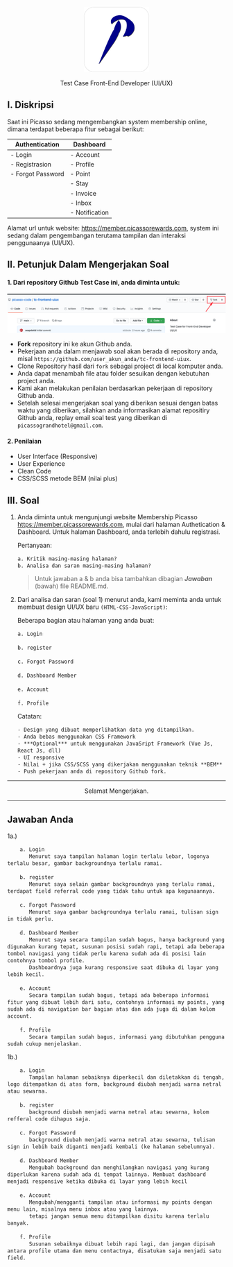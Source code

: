 <p align="center">
<img src="./_doc/img/picasso.png" width="150" alt="Picasso Grand Hotel" />
</p>
<p align="center">Test Case Front-End Developer (UI/UX)</p>

## I. Diskripsi

Saat ini Picasso sedang mengembangkan system membership online, dimana terdapat beberapa fitur sebagai berikut:

| Authentication    | Dashboard      |
| ----------------- | -------------- |
| - Login           | - Account      |
| - Registrasion    | - Profile      |
| - Forgot Password | - Point        |
|                   | - Stay         |
|                   | - Invoice      |
|                   | - Inbox        |
|                   | - Notification |

Alamat url untuk website: https://member.picassorewards.com, system ini sedang dalam pengembangan terutama tampilan dan interaksi penggunaanya (UI/UX).

## II. Petunjuk Dalam Mengerjakan Soal

#### 1. Dari repository Github Test Case ini, anda diminta untuk:

<p align="center">
<img src="./_doc/img/repo-fork.png" width="800" alt="Picasso Grand Hotel" />
</p>

- **Fork** repository ini ke akun Github anda.
- Pekerjaan anda dalam menjawab soal akan berada di repository anda, misal `https://github.com/user_akun_anda/tc-frontend-uiux`.
- Clone Repository hasil dari `fork` sebagai project di local komputer anda.
- Anda dapat menambah file atau folder sesuikan dengan kebutuhan project anda.
- Kami akan melakukan penilaian berdasarkan pekerjaan di repository Github anda.
- Setelah selesai mengerjakan soal yang diberikan sesuai dengan batas waktu yang diberikan, silahkan anda informasikan alamat repositiry Github anda, replay email soal test yang diberikan di `picassograndhotel@gmail.com`.

#### 2. Penilaian

- User Interface (Responsive)
- User Experience
- Clean Code
- CSS/SCSS metode BEM (nilai plus)

## III. Soal

1.  Anda diminta untuk mengunjungi website Membership Picasso https://member.picassorewards.com, mulai dari halaman Authetication & Dashboard. Untuk halaman Dashboard, anda terlebih dahulu registrasi.

    Pertanyaan:

        a. Kritik masing-masing halaman?
        b. Analisa dan saran masing-masing halaman?

    > Untuk jawaban a & b anda bisa tambahkan dibagian **_Jawaban_** (bawah) file README.md.

2.  Dari analisa dan saran (soal 1) menurut anda,
    kami meminta anda untuk membuat design UI/UX baru `(HTML-CSS-JavaScript)`:

    Beberapa bagian atau halaman yang anda buat:

        a. Login

        b. register

        c. Forgot Password

        d. Dashboard Member

        e. Account

        f. Profile

    Catatan:

        - Design yang dibuat memperlihatkan data yng ditampilkan.
        - Anda bebas menggunakan CSS Framework
        - ***Optional*** untuk menggunakan JavaSript Framework (Vue Js, React Js, dll)
        - UI responsive
        - Nilai + jika CSS/SCSS yang dikerjakan menggunakan teknik **BEM**
        - Push pekerjaan anda di repository Github fork.

---

<p align="center">Selamat Mengerjakan.</p>

---

## Jawaban Anda

1a.)    

        a. Login
           Menurut saya tampilan halaman login terlalu lebar, logonya terlalu besar, gambar backgroundnya terlalu ramai.

        b. register
           Menurut saya selain gambar backgroundnya yang terlalu ramai, terdapat field referral code yang tidak tahu untuk apa kegunaannya.

        c. Forgot Password
           Menurut saya gambar backgroundnya terlalu ramai, tulisan sign in tidak perlu.

        d. Dashboard Member
           Menurut saya secara tampilan sudah bagus, hanya background yang digunakan kurang tepat, susunan posisi sudah rapi, tetapi ada beberapa tombol navigasi yang tidak perlu karena sudah ada di posisi lain contohnya tombol profile.
           Dashboardnya juga kurang responsive saat dibuka di layar yang lebih kecil.

        e. Account
           Secara tampilan sudah bagus, tetapi ada beberapa informasi fitur yang dibuat lebih dari satu, contohnya informasi my points, yang sudah ada di navigation bar bagian atas dan ada juga di dalam kolom account.

        f. Profile
           Secara tampilan sudah bagus, informasi yang dibutuhkan pengguna sudah cukup menjelaskan.


1b.)    
        
        a. Login
           Tampilan halaman sebaiknya diperkecil dan diletakkan di tengah, logo ditempatkan di atas form, background diubah menjadi warna netral atau sewarna.
           
        b. register
           background diubah menjadi warna netral atau sewarna, kolom refferal code dihapus saja.

        c. Forgot Password
           background diubah menjadi warna netral atau sewarna, tulisan sign in lebih baik diganti menjadi kembali (ke halaman sebelumnya).

        d. Dashboard Member
           Mengubah background dan menghilangkan navigasi yang kurang diperlukan karena sudah ada di tempat lainnya. Membuat dashboard menjadi responsive ketika dibuka di layar yang lebih kecil

        e. Account
           Mengubah/mengganti tampilan atau informasi my points dengan menu lain, misalnya menu inbox atau yang lainnya.
           tetapi jangan semua menu ditampilkan disitu karena terlalu banyak.

        f. Profile
           Susunan sebaiknya dibuat lebih rapi lagi, dan jangan dipisah antara profile utama dan menu contactnya, disatukan saja menjadi satu field.

